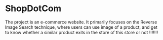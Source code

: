 # ShopDotCom

The project is an e-commerce website. It primarily focuses on the Reverse Image Search technique, where users can use image of a product, and get to know whether a similar product exits in the store of this store or not !!!!!!!

